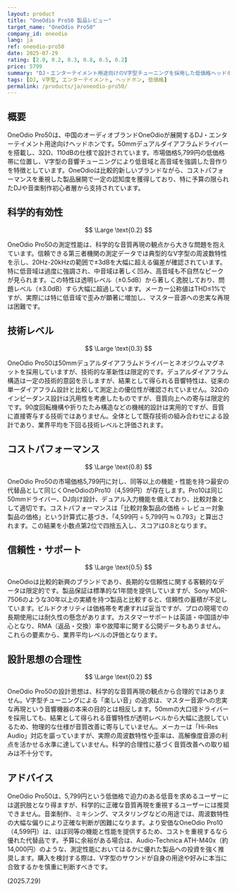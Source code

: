 ```yaml
---
layout: product
title: "OneOdio Pro50 製品レビュー"
target_name: "OneOdio Pro50"
company_id: oneodio
lang: ja
ref: oneodio-pro50
date: 2025-07-29
rating: [2.0, 0.2, 0.3, 0.8, 0.5, 0.2]
price: 5799
summary: "DJ・エンターテイメント用途向けのV字型チューニングを採用した低価格ヘッドホン。科学的な音質再現からは大きく逸脱するが、価格を考慮すれば一定の価値を持つ製品。"
tags: [DJ, V字型, エンターテイメント, ヘッドホン, 低価格]
permalink: /products/ja/oneodio-pro50/
---
```

## 概要

OneOdio Pro50は、中国のオーディオブランドOneOdioが展開するDJ・エンターテイメント用途向けヘッドホンです。50mmデュアルダイアフラムドライバーを搭載し、32Ω、110dBの仕様で設計されています。市場価格5,799円の低価格帯に位置し、V字型の音響チューニングにより低音域と高音域を強調した音作りを特徴としています。OneOdioは比較的新しいブランドながら、コストパフォーマンスを重視した製品展開で一定の認知度を獲得しており、特に予算の限られたDJや音楽制作初心者層から支持されています。

## 科学的有効性

$$ \Large \text{0.2} $$

OneOdio Pro50の測定性能は、科学的な音質再現の観点から大きな問題を抱えています。信頼できる第三者機関の測定データでは典型的なV字型の周波数特性を示し、20Hz-20kHzの範囲で±3dBを大幅に超える偏差が確認されています。特に低音域は過度に強調され、中音域は著しく凹み、高音域も不自然なピークが見られます。この特性は透明レベル（±0.5dB）から著しく逸脱しており、問題レベル（±3.0dB）すら大幅に超過しています。メーカー公称値はTHD≤1%ですが、実際には特に低音域で歪みが顕著に増加し、マスター音源への忠実な再現は困難です。

## 技術レベル

$$ \Large \text{0.3} $$

OneOdio Pro50は50mmデュアルダイアフラムドライバーとネオジウムマグネットを採用していますが、技術的な革新性は限定的です。デュアルダイアフラム構造は一定の技術的意図を示しますが、結果として得られる音響特性は、従来の単一ダイアフラム設計と比較して測定上の優位性が確認されていません。32Ωのインピーダンス設計は汎用性を考慮したものですが、音質向上への寄与は限定的です。90度回転機構や折りたたみ構造などの機械的設計は実用的ですが、音質に直接寄与する技術ではありません。全体として既存技術の組み合わせによる設計であり、業界平均を下回る技術レベルと評価されます。

## コストパフォーマンス

$$ \Large \text{0.8} $$

OneOdio Pro50の市場価格5,799円に対し、同等以上の機能・性能を持つ最安の代替品として同じくOneOdioのPro10（4,599円）が存在します。Pro10は同じ50mmドライバー、DJ向け設計、デュアル入力機能を備えており、比較対象として適切です。コストパフォーマンスは「比較対象製品の価格 ÷ レビュー対象製品の価格」という計算式に基づき、「4,599円 ÷ 5,799円 ≒ 0.793」と算出されます。この結果を小数点第2位で四捨五入し、スコアは0.8となります。

## 信頼性・サポート

$$ \Large \text{0.5} $$

OneOdioは比較的新興のブランドであり、長期的な信頼性に関する客観的なデータは限定的です。製品保証は標準的な1年間を提供していますが、Sony MDR-7506のような30年以上の実績を持つ製品と比較すると、信頼性の蓄積が不足しています。ビルドクオリティは価格帯を考慮すれば妥当ですが、プロの現場での長期使用には耐久性の懸念があります。カスタマーサポートは英語・中国語が中心となり、RMA（返品・交換）率や故障率に関する公開データもありません。これらの要素から、業界平均レベルの評価となります。

## 設計思想の合理性

$$ \Large \text{0.2} $$

OneOdio Pro50の設計思想は、科学的な音質再現の観点から合理的ではありません。V字型チューニングによる「楽しい音」の追求は、マスター音源への忠実な再現という音響機器の本来の目的とは相反します。50mmの大口径ドライバーを採用しても、結果として得られる音響特性が透明レベルから大幅に逸脱しているため、物理的な仕様が音質改善に寄与していません。メーカーは「Hi-Res Audio」対応を謳っていますが、実際の周波数特性や歪率は、高解像度音源の利点を活かせる水準に達していません。科学的合理性に基づく音質改善への取り組みは不十分です。

## アドバイス

OneOdio Pro50は、5,799円という低価格で迫力のある低音を求めるユーザーには選択肢となり得ますが、科学的に正確な音質再現を重視するユーザーには推奨できません。音楽制作、ミキシング、マスタリングなどの用途では、周波数特性の大幅な偏りにより正確な判断が困難になります。より安価なOneOdio Pro10（4,599円）は、ほぼ同等の機能と性能を提供するため、コストを重視するなら優れた代替品です。予算に余裕がある場合は、Audio-Technica ATH-M40x（約14,000円）のような、測定性能においてはるかに優れた製品への投資を強く推奨します。購入を検討する際は、V字型のサウンドが自身の用途や好みに本当に合致するかを慎重に判断すべきです。

(2025.7.29)
